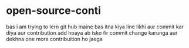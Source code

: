 # open-source-conti
bas i am trying to lern git hub 
maine bas itna kiya line likhi aur commit kar diya aur contribution add hoaya ab isko fir commit change karunga aur dekhna one more contribuition ho jaega 
